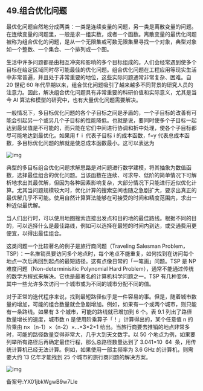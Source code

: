 ## 49.组合优化问题
最优化问题自然地分成两类：一类是连续变量的问题，另一类是离散变量的问题。在连续变量的问题里，一般是求一组实数，或者一个函数。离散变量的最优化问题被称为组合优化的问题，是从一个无限集或可数无限集里寻找一个对象，典型对象如一个整数、一个集合、一个排列或一个图。 


生活中许多问题都是由相互冲突和影响的多个目标组成的。人们会经常遇到使多个目标在给定区域同时尽可能最佳的优化问题。组合优化问题在工程应用等现实生活中非常普遍，并且处于非常重要的地位，这些实际问题通常非常复杂、困难。自 20 世纪 60 年代早期以来，组合优化问题吸引了越来越多不同背景的研究人员的注意力。因此，解决组合优化问题具有非常重要的科研价值和实际意义，尤其是当今 AI 算法和模型的研究中，也有大量优化问题需要解决。 


一般情况下，多目标优化问题的各个子目标之间是矛盾的，一个子目标的改善有可能会引起另一个或另几个子目标的性能降低。也就是说，要同时使多个子目标一起达到最优值是不可能的，而只能在它们中间进行协调和折中处理，使各个子目标都尽可能地达到最优化。如果用 f  i  代表子目标 i 的成本函数，f=y 代表总成本函数，多目标优化问题的解就是使总成本函数最小。这可以表达为 


![img](https://pic3.zhimg.com/v2-dfa288debce082d6471ffb8172f0e05d.webp)

典型的多目标组合优化问题求解思路是对问题进行数学建模，将其抽象为数值函数，选择最佳组合的优化问题。当该函数在连续、可求导、低阶的简单情况下可解析地求出其最优解，但因为各种因素影响复杂，大部分情况下只能进行近似优化计算。尤其当问题规模较大时，优化计算的搜索空间也随之急剧扩大，要求出真正的最优解几乎不可能。使用自然计算算法能够在可接受的时间和精度范围内，求出一种近似最优解。 


当人们出行时，可以使用地图搜索连接出发点和目的地的最佳路线。根据不同的目的，可以选择什么是最佳路线，例如可以选择在最短的时间内到达，或交通费用更便宜，以得出最佳组合。 


这类问题一个比较著名的例子是旅行商问题（Traveling Salesman Problem，TSP）：一名推销员要访问多个地点时，每个地点不能重复，如何找到在访问每个地点一次后再回到起点的最短路径。这有点像日常的「一笔画」问题。TSP 是 NP 难度问题（Non-determinisitic Polynomial Hard Problem），通常不能通过传统的数学方程式来解决。它也是最著名的计算机科学问题之一。TSP 有几种变体，其中一些允许多次访问一个城市或为不同的城市分配不同的值。 


对于正常的迭代程序来说，找到最短路径似乎是一件容易的事。但是，随着城市数量的增加，可能的组合数量就会急剧增加。例如，如果有一个或两个城市，则只能有一条路线。如果有 3 个城市，可能的路线就已增加到 6 个。表 9.1 列出了路径数量增长的速度，城市数 n 是使用阶乘算子「！」计算得出的，某个任意值 n 的阶乘由 n×（n-1）×（n-2）×…×3×2×1 给出。当旅行商要去推销的地点非常多时，可能的路径数量变得非常大，几乎大到天文数字。以 50 个地点为例，如果要列举所有路径后再确定最佳行程，那么总路径数量达到了 3.041×10  64  条，用传统计算机已经无法计算。例如，如果使用一部主频率为 3.6 GHz 的计算机，则需要大约 13 亿年才能找到 25 个城市的旅行商问题的解决方案。 


![img](https://pic1.zhimg.com/v2-0c5d3c5172da87c4b31870db0d631385.webp)

  



备案号:YX01jbkWgwB9w7Lle

